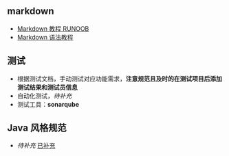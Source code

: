 ## markdown

  * [Markdown 教程 RUNOOB](https://www.runoob.com/markdown/md-tutorial.html)
  * [Markdown 语法教程](https://markdown.com.cn/)
    
## 测试
    
  * 根据测试文档，手动测试对应功能需求，**注意规范且及时的在测试项目后添加测试结果和测试员信息**
  * 自动化测试，*待补充*
  * 测试工具：**sonarqube**
   
## Java 风格规范
  * *待补充* [已补充](https://github.com/mylu314/blog/blob/main/timeline/2021/April/8.md)
